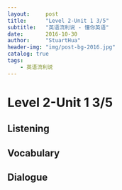 ```yaml
---
layout:     post
title:      "Level 2-Unit 1 3/5"
subtitle:   "英语流利说 - 懂你英语"
date:       2016-10-30
author:     "StuartHua"
header-img: "img/post-bg-2016.jpg"
catalog: true
tags:
    - 英语流利说
---
```


# Level 2-Unit 1 3/5

<!-- more -->

## Listening



## Vocabulary



## Dialogue



